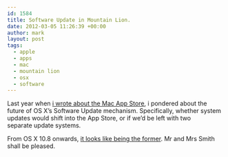 ```yaml
---
id: 1584
title: Software Update in Mountain Lion.
date: 2012-03-05 11:26:39 +00:00
author: mark
layout: post
tags:
  - apple
  - apps
  - mac
  - mountain lion
  - osx
  - software
---
```

Last year when [i wrote about the Mac App Store](http://www.sallonoroff.co.uk/blog/2011/05/on-the-mac-app-store/), i pondered about the future of OS X&#8217;s Software Update mechanism. Specifically, whether system updates would shift into the App Store, or if we&#8217;d be left with two separate update systems.

From OS X 10.8 onwards, [it looks like being the former](http://www.macrumors.com/2012/02/16/software-update-to-move-inside-mac-app-store-in-os-x-mountain-lion/). Mr and Mrs Smith shall be pleased.